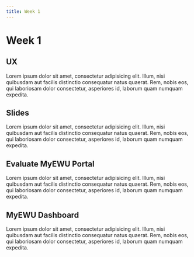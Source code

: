 ```yaml
---
title: Week 1
---
```



# Week 1

## UX
Lorem ipsum dolor sit amet, consectetur adipisicing elit. Illum, nisi quibusdam aut facilis distinctio consequatur natus quaerat. Rem, nobis eos, qui laboriosam dolor consectetur, asperiores id, laborum quam numquam expedita.

## Slides
Lorem ipsum dolor sit amet, consectetur adipisicing elit. Illum, nisi quibusdam aut facilis distinctio consequatur natus quaerat. Rem, nobis eos, qui laboriosam dolor consectetur, asperiores id, laborum quam numquam expedita.

## Evaluate MyEWU Portal
Lorem ipsum dolor sit amet, consectetur adipisicing elit. Illum, nisi quibusdam aut facilis distinctio consequatur natus quaerat. Rem, nobis eos, qui laboriosam dolor consectetur, asperiores id, laborum quam numquam expedita.

## MyEWU Dashboard
Lorem ipsum dolor sit amet, consectetur adipisicing elit. Illum, nisi quibusdam aut facilis distinctio consequatur natus quaerat. Rem, nobis eos, qui laboriosam dolor consectetur, asperiores id, laborum quam numquam expedita.
